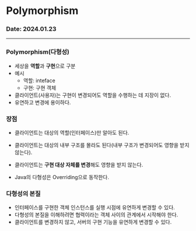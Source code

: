 # Polymorphism

### Date: 2024.01.23

---

### Polymorphism(다형성)
- 세상을 **역할**과 **구현**으로 구분
- 예시
  - 역할: inteface
  - 구현: 구현 객체
- 클라이언트(사용자)는 구현이 변경되어도 역할을 수행하는 데 지장이 없다.
- 유연하고 변경에 용이하다.

### 장점
- 클라이언트는 대상의 역할(인터페이스)만 알아도 된다.
- 클라이언트는 대상의 내부 구조를 몰라도 된다(내부 구조가 변경되어도 영향을 받지 않는다).
- 클라이언트는 **구현 대상 자체를 변경**해도 영향을 받지 않는다.


- Java의 다형성은 Overriding으로 동작한다.

### 다형성의 본질
- 인터페이스를 구현한 객체 인스턴스를 실행 시점에 유연하게 변경할 수 있다.
- 다형성의 본질을 이해하려면 협력이라는 객체 사이의 관계에서 시작해야 한다.
- 클라이언트를 변경하지 않고, 서버의 구현 기능을 유연하게 변경할 수 있다.
